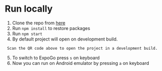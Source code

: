# Run locally
1. Clone the repo from [here](https://github.com/MahdiAsadifard/profile-view.git)
2. Run `npm install` to restore packages
3. Run `npm start`
4. By default project will open on development build. 
  ```
   Scan the QR code above to open the project in a development build.
   ```
5. To switch to ExpoGo press `s` on keyboard 
6. Now you can run on Android emulator by pressing `a` on keyboard

